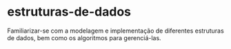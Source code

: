 # estruturas-de-dados
Familiarizar-se com a modelagem e implementação de diferentes estruturas de dados, bem como os algoritmos para gerenciá-las.
